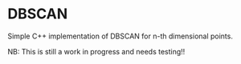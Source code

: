 # DBSCAN
Simple C++ implementation of DBSCAN for n-th dimensional points.

NB: This is still a work in progress and needs testing!!

